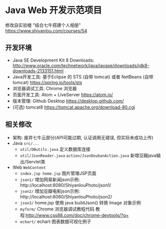 # Java Web 开发示范项目

修改自实验楼 "结合七牛搭建个人相册" https://www.shiyanlou.com/courses/54

## 开发环境
* Java SE Development Kit 8 Downloads:   http://www.oracle.com/technetwork/java/javase/downloads/jdk8-downloads-2133151.html
* Java开发工具: 基于Eclipse 的 STS (自带 tomcat) 或者 NetBeans (自带 tomcat) https://spring.io/tools/sts
* 浏览器调试工具: Chrome 浏览器
* 页面开发工具: Atom + LiveServer https://atom.io/
* 版本管理: Github Desktop https://desktop.github.com/
* (可选) tomcat8 https://tomcat.apache.org/download-80.cgi

## 相关修改
* 架构: 废弃七牛云部分(API可能过期, 认证调用无错误, 但实际未成功上传)
* Java `src/...`
  - `util/DButils.java` 定义数据库连接
  - `util/JsonReader.java` `action/JsonDoubanAction.java` 新增豆瓣java输出/Servlet类
* Web `WebContent`
  - `index.jsp home.jsp` 图片管理JSP页面
  - `json1/` 增加网易新闻json示例: http://localhost:8080/ShiyanlouPhoto/json1/
  - `json2/` 增加豆瓣电影json示例: http://localhost:8080/ShiyanlouPhoto/json2/
  - `json3/` home.jsp 使用 java buildJson() 转换 Image 对象示例
  - `myform/` Chrome 浏览器调试教程代码  教程:http://www.css88.com/doc/chrome-devtools/?q=
  - `echart/` echart 图表数据可视化例子
